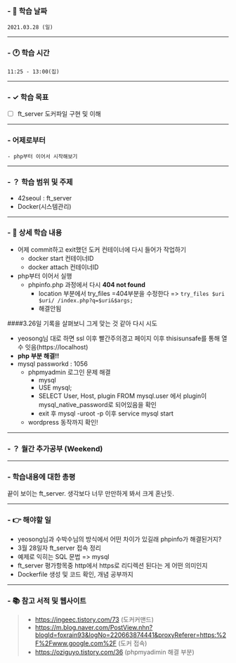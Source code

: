 ### - 📆 학습 날짜
	2021.03.28 (일)
___
### - 🕐 학습 시간
```
11:25 - 13:00(집)
```
___
### - ✓ 학습 목표
- [ ] ft_server 도커파일 구현 및 이해
___
### - 어제로부터
```
- php부터 이어서 시작해보기
```
___
### - ？ 학습 범위 및 주제
- 42seoul : ft_server
- Docker(시스템관리)
___
### - 📝 상세 학습 내용
- 어제 commit하고 exit했던 도커 컨테이너에 다시 들어가 작업하기
  - docker start 컨테이너ID
  - docker attach 컨테이너ID
- php부터 이어서 실행
  - phpinfo.php 과정에서 다시 __404 not found__
    - location 부분에서 try_files =404부분을 수정한다
	=> ```try_files $uri $uri/ /index.php?q=$uri&$args;```
	- 해결안됨

####3.26일 기록을 살펴보니 그게 맞는 것 같아 다시 시도
- yeosong님 대로 하면 ssl 이후 빨간주의경고 페이지 이후 thisisunsafe를 통해 열수 잇음(https://localhost)
- __php 부분 해결!!__
- mysql passworkd : 1056
  - phpmyadmin 로그인 문제 해결
    - mysql
    - USE mysql;
    - SELECT User, Host, plugin FROM mysql.user 에서 plugin이 mysql_native_password로 되어있음을 확인
    - exit 후 mysql -uroot -p 이후 service mysql start
  - wordpress 동작까지 확인!
___
### - ？ 월간 추가공부 (Weekend)

___
### - 학습내용에 대한 총평
끝이 보이는 ft_server.
생각보다 너무 만만하게 봐서 크게 혼난듯.
___
### - 👉 해야할 일
- yeosong님과 수박수님의 방식에서 어떤 차이가 있길래 phpinfo가 해결된거지?
- 3월 28일자 ft_server 접속 정리
- 예제로 익히는 SQL 문법 => mysql
- ft_server 평가항목중 http에서 https로 리디렉션 된다는 게 어떤 의미인지
- Dockerfile 생성 및 코드 확인, 개념 공부까지
___
### - 📚 참고 서적 및 웹사이트
> - https://ingeec.tistory.com/73 (도커커맨드)
> - https://m.blog.naver.com/PostView.nhn?blogId=foxrain93&logNo=220663874441&proxyReferer=https:%2F%2Fwww.google.com%2F (도커 접속)
> - https://oziguyo.tistory.com/36 (phpmyadimin 해결 부분)